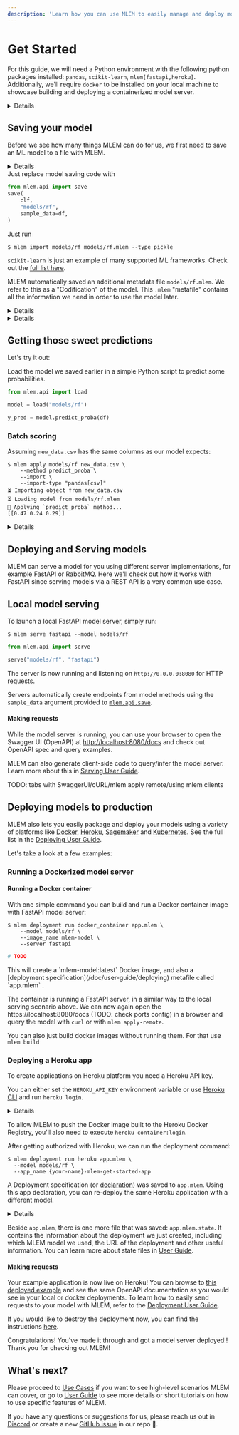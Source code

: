 ```yaml
---
description: 'Learn how you can use MLEM to easily manage and deploy models'
---
```


# Get Started

For this guide, we will need a Python environment with the following python
packages installed: `pandas`, `scikit-learn`, `mlem[fastapi,heroku]`.
Additionally, we'll require `docker` to be installed on your local machine to
showcase building and deploying a containerized model server.

<details>

### ⚙️ Expand for detailed setup instructions

Let's create a separate folder and an isolated virtual environment to cleanly
install all the requirements we need:

```cli
$ mkdir mlem-get-started
$ cd mlem-get-started
$ python3 -m venv .venv
$ source .venv/bin/activate
$ pip install pandas scikit-learn mlem[fastapi,heroku,docker]
```

We'll use docker later on to package and serve a model locally. To install
docker, please refer to the
[official installation guide](https://docs.docker.com/get-docker/).

That's it, it's that simple! You're ready to MLEM.

</details>

## Saving your model

Before we see how many things MLEM can do for us, we first need to save an ML
model to a file with MLEM.

<details>

### As a basic example, you use the following `train.py` Python script:

```py
from sklearn.datasets import load_iris
from sklearn.ensemble import RandomForestClassifier
import joblib

df, y = load_iris(return_X_y=True, as_frame=True)
clf = RandomForestClassifier(
    n_jobs=2,
    random_state=42,
)
clf.fit(df, y)
joblib.dump(clf, "models/rf")
```

</details>

<toggle>
<tab title="From code">
Just replace model saving code with

```py
from mlem.api import save
save(
    clf,
    "models/rf",
    sample_data=df,
)
```

</tab>

<tab title="From existing file">
Just run

```cli
$ mlem import models/rf models/rf.mlem --type pickle
```

</tab>

</toggle>

`scikit-learn` is just an example of many supported ML frameworks. Check out the
[full list here](/doc/object-reference/model).

MLEM automatically saved an additional metadata file `models/rf.mlem`. We refer
to this as a "Codification" of the model. This `.mlem` "metafile" contains all
the information we need in order to use the model later.

<details>

### Click to see the description and full contents of the `rf.mlem` metafile.

1. Model methods: Like `predict` and `predict_proba`
2. Input data schema: Describes the dataframe (Iris dataset)
3. Python Requirements: `sklearn` and `pandas` in this case, with the specific
   versions used to train the model

<admon type='tip'>

Note that we didn't have to specify any of this information ourselves. MLEM
inspects the object (even if it's complex) and infers all of this automatically!

</admon>

```yaml
artifacts:
  data:
    hash: 5a38e5d68b9b9e69e9e894bcc9b8a601
    size: 163651
    uri: rf
model_type:
  methods:
    predict:
      args:
        - name: data
          type_:
            columns:
              - sepal length (cm)
              - sepal width (cm)
              - petal length (cm)
              - petal width (cm)
            dtypes:
              - float64
              - float64
              - float64
              - float64
            index_cols: []
            type: dataframe
      name: predict
      returns:
        dtype: int64
        shape:
          - null
        type: ndarray
    predict_proba:
      args:
        - name: data
          type_:
            columns:
              - sepal length (cm)
              - sepal width (cm)
              - petal length (cm)
              - petal width (cm)
            dtypes:
              - float64
              - float64
              - float64
              - float64
            index_cols: []
            type: dataframe
      name: predict_proba
      returns:
        dtype: float64
        shape:
          - null
          - 3
        type: ndarray
  type: sklearn
object_type: model
requirements:
  - module: sklearn
    version: 1.1.2
  - module: numpy
    version: 1.22.4
  - module: pandas
    version: 1.5.0
```

</details>

<details>

### Click to learn about model codification

#### Why do it the MLEM way ?

Saving models to files or loading them back into python objects may seem like a
deceptively simple task at first. For example, `pickle` and `torch` libraries
can serialize/deserialize model objects to/from files. However, MLEM adds some
"special sauce" by inspecting the objects and serializing their metadata into
`.mlem` files and intelligently using this later on. This metadata is necessary
to reliably enable actions like packaging and serving of different models types
down in various ways. MLEM allows us to automate a lot of the pain points we
would hit later on in our ML workflow by codifying and managing this metadata
about our models (or other objects) for us.

</details>

## Getting those sweet predictions

Let's try it out:

<toggle>
<tab title="From code">

Load the model we saved earlier in a simple Python script to predict some
probabilities.

```py
from mlem.api import load

model = load("models/rf")

y_pred = model.predict_proba(df)
```

</tab>

<tab title="Command Line">

### Batch scoring

Assuming `new_data.csv` has the same columns as our model expects:

```cli
$ mlem apply models/rf new_data.csv \
    --method predict_proba \
    --import \
    --import-type "pandas[csv]"
⏳️ Importing object from new_data.csv
⏳️ Loading model from models/rf.mlem
🍏 Applying `predict_proba` method...
[[0.47 0.24 0.29]]
```

<details>

#### Learn more about the CLI options used

- The `--method`/`-m` flag tells MLEM to invoke the `predict_proba` method and
  return the class probabilities, instead of the default `predict`.
- The `--import`/`-i` flag tells MLEM to import the data on the fly.
- The `--import-type` / `--it` flag, helps MLEM understand the data format.
  Here, it's `pandas[csv]` - a csv file that should be read with Pandas. For
  that to work, your data should be in a format that is supported by
  [MLEM import](/doc/user-guide/importing). You can learn more about specifying
  these arguments on `mlem apply` page.

Alternatively, you could save the dataset itself
[using MLEM](/doc/user-guide/data) to use `mlem apply` on it.

</details>

</tab>
</toggle>

## Deploying and Serving models

MLEM can serve a model for you using different server implementations, for
example FastAPI or RabbitMQ. Here we'll check out how it works with FastAPI
since serving models via a REST API is a very common use case.

## Local model serving

To launch a local FastAPI model server, simply run:

<toggle>
<tab title="Command Line">

```cli
$ mlem serve fastapi --model models/rf
```

</tab>
<tab title="From code">

```py
from mlem.api import serve

serve("models/rf", "fastapi")
```

</tab>
</toggle>

The server is now running and listening on `http://0.0.0.0:8080` for HTTP
requests.

<admon type="tip">

Servers automatically create endpoints from model methods using the
`sample_data` argument provided to [`mlem.api.save`](/doc/api-reference/save).

</admon>

#### Making requests

While the model server is running, you can use your browser to open the Swagger
UI (OpenAPI) at [http://localhost:8080/docs](http://localhost:8080/docs) and
check out OpenAPI spec and query examples.

<admon type="info">

MLEM can also generate client-side code to query/infer the model server. Learn
more about this in
[Serving User Guide](/doc/user-guide/serving#making-requests).

</admon>

TODO: tabs with SwaggerUI/cURL/mlem apply remote/using mlem clients

## Deploying models to production

MLEM also lets you easily package and deploy your models using a variety of
platforms like [Docker](/doc/user-guide/deploying/docker),
[Heroku](/doc/user-guide/deploying/heroku),
[Sagemaker](/doc/user-guide/deploying/sagemaker) and
[Kubernetes](/doc/user-guide/deploying/kubernetes). See the full list in the
[Deploying User Guide](/doc/user-guide/deploying).

Let's take a look at a few examples:

<toggle>
<tab title="Docker container">

### Running a Dockerized model server

#### Running a Docker container

With one simple command you can build and run a Docker container image with
FastAPI model server:

<toggle>
<tab title="Command Line">

```cli
$ mlem deployment run docker_container app.mlem \
    --model models/rf \
    --image_name mlem-model \
    --server fastapi
```

</tab>

<tab title="From code">

```py
# TODO
```

</tab>

</toggle>
This will create a `mlem-model:latest` Docker image, and also a
[deployment specification](/doc/user-guide/deploying) metafile called
`app.mlem` .

The container is running a FastAPI server, in a similar way to the local serving
scenario above. We can now again open the https://localhost:8080/docs (TODO:
check ports config) in a browser and query the model with `curl` or with
`mlem apply-remote`.

<admon type="info">

You can also just build docker images without running them. For that use
`mlem build`

</admon>

</tab>

<tab title="Heroku">

### Deploying a Heroku app

To create applications on Heroku platform you need a Heroku API key.

You can either set the `HEROKU_API_KEY` environment variable or use
[Heroku CLI](https://devcenter.heroku.com/articles/heroku-cli) and run
`heroku login`.

<details>

#### ⚙️ How to obtain Heroku API key

- Go to [heroku.com](http://heroku.com)
- Sign up or login with an existing account
- Go to account settings by clicking your profile picture on the main page
- Find the API Key section, and reveal an existing key or re-generate it

</details>

To allow MLEM to push the Docker image built to the Heroku Docker Registry,
you'll also need to execute `heroku container:login`.

After getting authorized with Heroku, we can run the deployment command:

```
$ mlem deployment run heroku app.mlem \
  --model models/rf \
  --app_name {your-name}-mlem-get-started-app
```

A Deployment specification (or [declaration](/doc/command-reference/declare))
was saved to `app.mlem`. Using this app declaration, you can re-deploy the same
Heroku application with a different model.

<details>

#### See app.mlem contents

```yaml
$ cat app.mlem
app_name: example-mlem-get-started-app
object_type: deployment
type: heroku
```

</details>

Beside `app.mlem`, there is one more file that was saved: `app.mlem.state`. It
contains the information about the deployment we just created, including which
MLEM model we used, the URL of the deployment and other useful information. You
can learn more about state files in [User Guide](/doc/user-guide/deploying).

#### Making requests

Your example application is now live on Heroku! You can browse to
[this deployed example](http://example-mlem-get-started-app.herokuapp.com) and
see the same OpenAPI documentation as you would see in your local or docker
deployments. To learn how to easily send requests to your model with MLEM, refer
to the [Deployment User Guide](/doc/user-guide/deploying).

If you would like to destroy the deployment now, you can find the instructions
[here](/doc/user-guide/deploying#managing-deployment).

</tab>
</toggle>

Congratulations! You've made it through and got a model server deployed!! Thank
you for checking out MLEM!

## What's next?

Please proceed to [Use Cases](/doc/use-cases) if you want to see high-level
scenarios MLEM can cover, or go to [User Guide](/doc/user-guide) to see more
details or short tutorials on how to use specific features of MLEM.

If you have any questions or suggestions for us, please reach us out in
[Discord](https://discord.com/channels/485586884165107732/903647230655881226) or
create a new [GitHub issue](https://github.com/iterative/mlem/issues) in our
repo 🙌.
